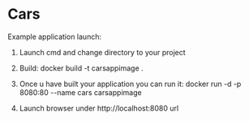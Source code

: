 # Cars

Example application launch:

1. Launch cmd and change directory to your project

2. Build:
docker build -t carsappimage .    

3. Once u have built your application you can run it:
docker run -d -p 8080:80 --name cars carsappimage

4. Launch browser under http://localhost:8080 url